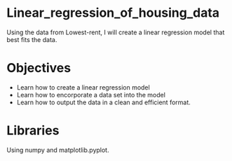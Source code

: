 # Linear_regression_of_housing_data
Using the data from Lowest-rent, I will create a linear regression model that best fits the data.

# Objectives
- Learn how to create a linear regression model
- Learn how to encorporate a data set into the model
- Learn how to output the data in a clean and efficient format. 

# Libraries
Using numpy and matplotlib.pyplot. 
